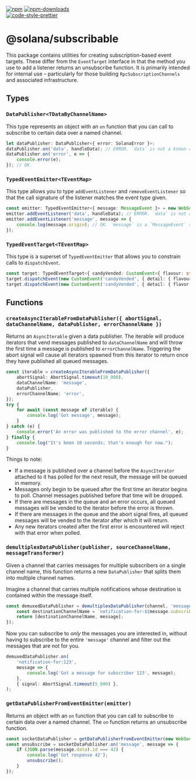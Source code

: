 [![npm][npm-image]][npm-url]
[![npm-downloads][npm-downloads-image]][npm-url]
<br />
[![code-style-prettier][code-style-prettier-image]][code-style-prettier-url]

[code-style-prettier-image]: https://img.shields.io/badge/code_style-prettier-ff69b4.svg?style=flat-square
[code-style-prettier-url]: https://github.com/prettier/prettier
[npm-downloads-image]: https://img.shields.io/npm/dm/@solana/subscribable/next.svg?style=flat
[npm-image]: https://img.shields.io/npm/v/@solana/subscribable/next.svg?style=flat
[npm-url]: https://www.npmjs.com/package/@solana/subscribable/v/next

# @solana/subscribable

This package contains utilities for creating subscription-based event targets. These differ from the `EventTarget` interface in that the method you use to add a listener returns an unsubscribe function. It is primarily intended for internal use &ndash; particularly for those building `RpcSubscriptionChannels` and associated infrastructure.

## Types

### `DataPublisher<TDataByChannelName>`

This type represents an object with an `on` function that you can call to subscribe to certain data over a named channel.

```ts
let dataPublisher: DataPublisher<{ error: SolanaError }>;
dataPublisher.on('data', handleData); // ERROR. `data` is not a known channel name.
dataPublisher.on('error', e => {
    console.error(e);
}); // OK.
```

### `TypedEventEmitter<TEventMap>`

This type allows you to type `addEventListener` and `removeEventListener` so that the call signature of the listener matches the event type given.

```ts
const emitter: TypedEventEmitter<{ message: MessageEvent }> = new WebSocket('wss://api.devnet.solana.com');
emitter.addEventListener('data', handleData); // ERROR. `data` is not a known event type.
emitter.addEventListener('message', message => {
    console.log(message.origin); // OK. `message` is a `MessageEvent` so it has an `origin` property.
});
```

### `TypedEventTarget<TEventMap>`

This type is a superset of `TypedEventEmitter` that allows you to constrain calls to `dispatchEvent`.

```ts
const target: TypedEventTarget<{ candyVended: CustomEvent<{ flavour: string }> }> = new EventTarget();
target.dispatchEvent(new CustomEvent('candyVended', { detail: { flavour: 'raspberry' } })); // OK.
target.dispatchEvent(new CustomEvent('candyVended', { detail: { flavor: 'raspberry' } })); // ERROR. Misspelling in detail.
```

## Functions

### `createAsyncIterableFromDataPublisher({ abortSignal, dataChannelName, dataPublisher, errorChannelName })`

Returns an `AsyncIterable` given a data publisher. The iterable will produce iterators that vend messages published to `dataChannelName` and will throw the first time a message is published to `errorChannelName`. Triggering the abort signal will cause all iterators spawned from this iterator to return once they have published all queued messages.

```ts
const iterable = createAsyncIterableFromDataPublisher({
    abortSignal: AbortSignal.timeout(10_000),
    dataChannelName: 'message',
    dataPublisher,
    errorChannelName: 'error',
});
try {
    for await (const message of iterable) {
        console.log('Got message', message);
    }
} catch (e) {
    console.error('An error was published to the error channel', e);
} finally {
    console.log("It's been 10 seconds; that's enough for now.");
}
```

Things to note:

- If a message is published over a channel before the `AsyncIterator` attached to it has polled for the next result, the message will be queued in memory.
- Messages only begin to be queued after the first time an iterator begins to poll. Channel messages published before that time will be dropped.
- If there are messages in the queue and an error occurs, all queued messages will be vended to the iterator before the error is thrown.
- If there are messages in the queue and the abort signal fires, all queued messages will be vended to the iterator after which it will return.
- Any new iterators created after the first error is encountered will reject with that error when polled.

### `demultiplexDataPublisher(publisher, sourceChannelName, messageTransformer)`

Given a channel that carries messages for multiple subscribers on a single channel name, this function returns a new `DataPublisher` that splits them into multiple channel names.

Imagine a channel that carries multiple notifications whose destination is contained within the message itself.

```ts
const demuxedDataPublisher = demultiplexDataPublisher(channel, 'message', message => {
    const destinationChannelName = `notification-for:${message.subscriberId}`;
    return [destinationChannelName, message];
});
```

Now you can subscribe to _only_ the messages you are interested in, without having to subscribe to the entire `'message'` channel and filter out the messages that are not for you.

```ts
demuxedDataPublisher.on(
    'notification-for:123',
    message => {
        console.log('Got a message for subscriber 123', message);
    },
    { signal: AbortSignal.timeout(5_000) },
);
```

### `getDataPublisherFromEventEmitter(emitter)`

Returns an object with an `on` function that you can call to subscribe to certain data over a named channel. The `on` function returns an unsubscribe function.

```ts
const socketDataPublisher = getDataPublisherFromEventEmitter(new WebSocket('wss://api.devnet.solana.com'));
const unsubscribe = socketDataPublisher.on('message', message => {
    if (JSON.parse(message.data).id === 42) {
        console.log('Got response 42');
        unsubscribe();
    }
});
```
